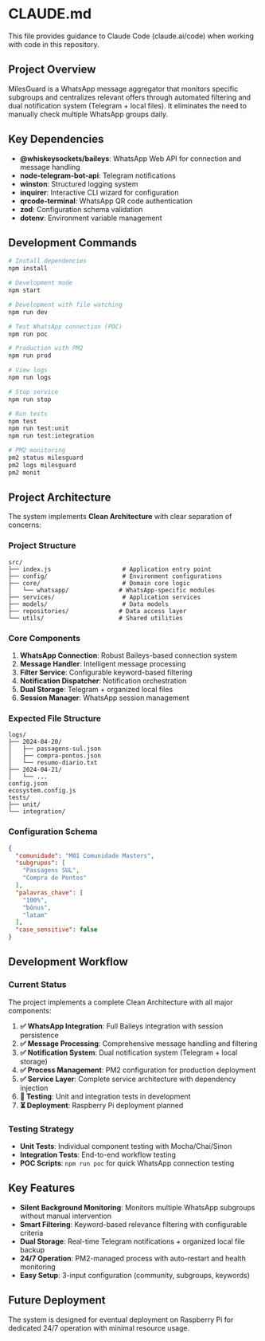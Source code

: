 # CLAUDE.md

This file provides guidance to Claude Code (claude.ai/code) when working with code in this repository.

## Project Overview

MilesGuard is a WhatsApp message aggregator that monitors specific subgroups and centralizes relevant offers through automated filtering and dual notification system (Telegram + local files). It eliminates the need to manually check multiple WhatsApp groups daily.

## Key Dependencies

- **@whiskeysockets/baileys**: WhatsApp Web API for connection and message handling
- **node-telegram-bot-api**: Telegram notifications
- **winston**: Structured logging system
- **inquirer**: Interactive CLI wizard for configuration
- **qrcode-terminal**: WhatsApp QR code authentication
- **zod**: Configuration schema validation
- **dotenv**: Environment variable management

## Development Commands

```bash
# Install dependencies
npm install

# Development mode
npm start

# Development with file watching
npm run dev

# Test WhatsApp connection (POC)
npm run poc

# Production with PM2
npm run prod

# View logs
npm run logs

# Stop service
npm run stop

# Run tests
npm test
npm run test:unit
npm run test:integration

# PM2 monitoring
pm2 status milesguard
pm2 logs milesguard
pm2 monit
```

## Project Architecture

The system implements **Clean Architecture** with clear separation of concerns:

### Project Structure
```
src/
├── index.js                    # Application entry point
├── config/                     # Environment configurations
├── core/                       # Domain core logic
│   └── whatsapp/              # WhatsApp-specific modules
├── services/                   # Application services
├── models/                     # Data models
├── repositories/              # Data access layer
└── utils/                     # Shared utilities
```

### Core Components
1. **WhatsApp Connection**: Robust Baileys-based connection system
2. **Message Handler**: Intelligent message processing
3. **Filter Service**: Configurable keyword-based filtering
4. **Notification Dispatcher**: Notification orchestration
5. **Dual Storage**: Telegram + organized local files
6. **Session Manager**: WhatsApp session management

### Expected File Structure
```
logs/
├── 2024-04-20/
│   ├── passagens-sul.json
│   ├── compra-pontos.json
│   └── resumo-diario.txt
├── 2024-04-21/
│   └── ...
config.json
ecosystem.config.js
tests/
├── unit/
└── integration/
```

### Configuration Schema
```json
{
  "comunidade": "M01 Comunidade Masters",
  "subgrupos": [
    "Passagens SUL",
    "Compra de Pontos"
  ],
  "palavras_chave": [
    "100%",
    "bônus", 
    "latam"
  ],
  "case_sensitive": false
}
```

## Development Workflow

### Current Status
The project implements a complete Clean Architecture with all major components:

1. **✅ WhatsApp Integration**: Full Baileys integration with session persistence
2. **✅ Message Processing**: Comprehensive message handling and filtering
3. **✅ Notification System**: Dual notification system (Telegram + local storage)
4. **✅ Process Management**: PM2 configuration for production deployment
5. **✅ Service Layer**: Complete service architecture with dependency injection
6. **🚧 Testing**: Unit and integration tests in development
7. **⏳ Deployment**: Raspberry Pi deployment planned

### Testing Strategy
- **Unit Tests**: Individual component testing with Mocha/Chai/Sinon
- **Integration Tests**: End-to-end workflow testing
- **POC Scripts**: `npm run poc` for quick WhatsApp connection testing

## Key Features

- **Silent Background Monitoring**: Monitors multiple WhatsApp subgroups without manual intervention
- **Smart Filtering**: Keyword-based relevance filtering with configurable criteria
- **Dual Storage**: Real-time Telegram notifications + organized local file backup
- **24/7 Operation**: PM2-managed process with auto-restart and health monitoring
- **Easy Setup**: 3-input configuration (community, subgroups, keywords)

## Future Deployment

The system is designed for eventual deployment on Raspberry Pi for dedicated 24/7 operation with minimal resource usage.